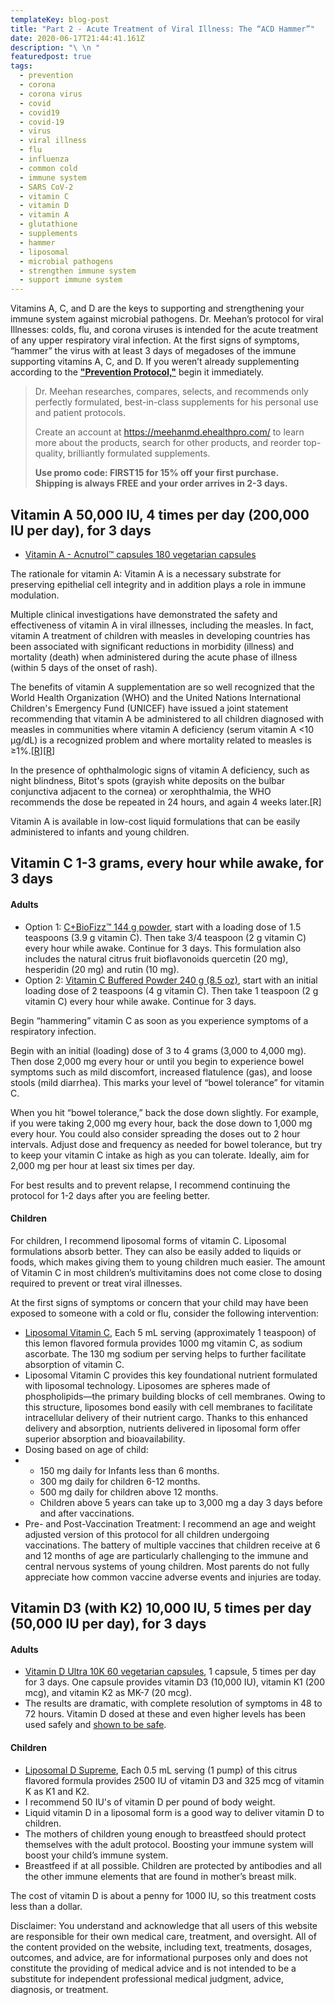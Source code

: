 ```yaml
---
templateKey: blog-post
title: "Part 2 - Acute Treatment of Viral Illness: The “ACD Hammer”"
date: 2020-06-17T21:44:41.161Z
description: "\ \n "
featuredpost: true
tags:
  - prevention
  - corona
  - corona virus
  - covid
  - covid19
  - covid-19
  - virus
  - viral illness
  - flu
  - influenza
  - common cold
  - immune system
  - SARS CoV-2
  - vitamin C
  - vitamin D
  - vitamin A
  - glutathione
  - supplements
  - hammer
  - liposomal
  - microbial pathogens
  - strengthen immune system
  - support immune system
---
```

Vitamins A, C, and D are the keys to supporting and strengthening your immune system against microbial pathogens.
Dr. Meehan’s protocol for viral Illnesses: colds, flu, and corona viruses is intended for the acute treatment of any upper respiratory viral infection. At the first signs of symptoms, “hammer” the virus with at least 3 days of megadoses of the immune supporting vitamins A, C, and D. If you weren’t already supplementing according to the <!--StartFragment-->**["Prevention Protocol,"](https://www.meehanmd.com/blog/2020-06-25-dr-meehan%E2%80%99s-protocol-for-preventing-viral-illness-colds-flu-and-covid-19/)**<!--EndFragment--> begin it immediately. 

<!--EndFragment-->

<!--StartFragment-->

> Dr. Meehan researches, compares, selects, and recommends only perfectly formulated, best-in-class supplements for his personal use and patient protocols.
>
> Create an account at <https://meehanmd.ehealthpro.com/> to learn more about the products, search for other products, and reorder top-quality, brilliantly formulated supplements.
>
> **Use promo code: FIRST15 for 15% off your first purchase.\
> Shipping is always FREE and your order arrives in 2-3 days.**

<!--EndFragment-->

<!--StartFragment-->

## Vitamin A 50,000 IU, 4 times per day (200,000 IU per day), for 3 days

<!--StartFragment-->

* [Vitamin A - Acnutrol™ capsules 180 vegetarian capsules](https://meehanmd.ehealthpro.com/products/acnutrol-capsules-180-ct)

The rationale for vitamin A: Vitamin A is a necessary substrate for preserving epithelial cell integrity and in addition plays a role in immune modulation.

Multiple clinical investigations have demonstrated the safety and effectiveness of vitamin A in viral illnesses, including the measles. In fact, vitamin A treatment of children with measles in developing countries has been associated with significant reductions in morbidity (illness) and mortality (death) when administered during the acute phase of illness (within 5 days of the onset of rash).

The benefits of vitamin A supplementation are so well recognized that the World Health Organization (WHO) and the United Nations International Children's Emergency Fund (UNICEF) have issued a joint statement recommending that vitamin A be administered to all children diagnosed with measles in communities where vitamin A deficiency (serum vitamin A <10 µg/dL) is a recognized problem and where mortality related to measles is ≥1%.[[R](https://www.who.int/elena/titles/bbc/vitamina_pneumonia_children/en/)][[R](https://www.unicef.org/publications/files/Vitamin_A_Supplementation.pdf)]

In the presence of ophthalmologic signs of vitamin A deficiency, such as night blindness, Bitot's spots (grayish white deposits on the bulbar conjunctiva adjacent to the cornea) or xerophthalmia, the WHO recommends the dose be repeated in 24 hours, and again 4 weeks later.\[R]

Vitamin A is available in low-cost liquid formulations that can be easily administered to infants and young children.

## Vitamin C 1-3 grams, every hour while awake, for 3 days

#### Adults

* Option 1: [C+BioFizz™ 144 g powder](https://meehanmd.ehealthpro.com/products/c-plus-bio-fizz-effervescent-144g-powder), start with a loading dose of 1.5 teaspoons (3.9 g vitamin C). Then take 3/4 teaspoon (2 g vitamin C) every hour while awake. Continue for 3 days. This formulation also includes the natural citrus fruit bioflavonoids quercetin (20 mg), hesperidin (20 mg) and rutin (10 mg).
* Option 2: [Vitamin C Buffered Powder 240 g (8.5 oz)](https://meehanmd.ehealthpro.com/products/buffered-vitamin-c-powder-240g), start with an initial loading dose of 2 teaspoons (4 g vitamin C). Then take 1 teaspoon (2 g vitamin C) every hour while awake. Continue for 3 days.

Begin “hammering” vitamin C as soon as you experience symptoms of a respiratory infection.

Begin with an initial (loading) dose of 3 to 4 grams (3,000 to 4,000 mg). Then dose 2,000 mg every hour or until you begin to experience bowel symptoms such as mild discomfort, increased flatulence (gas), and loose stools (mild diarrhea). This marks your level of “bowel tolerance” for vitamin C.

When you hit “bowel tolerance,” back the dose down slightly. For example, if you were taking 2,000 mg every hour, back the dose down to 1,000 mg every hour. You could also consider spreading the doses out to 2 hour intervals. Adjust dose and frequency as needed for bowel tolerance, but try to keep your vitamin C intake as high as you can tolerate. Ideally, aim for 2,000 mg per hour at least six times per day.

For best results and to prevent relapse, I recommend continuing the protocol for 1-2 days after you are feeling better.

#### Children

For children, I recommend liposomal forms of vitamin C. Liposomal formulations absorb better. They can also be easily added to liquids or foods, which makes giving them to young children much easier. The amount of Vitamin C in most children’s multivitamins does not come close to dosing required to prevent or treat viral illnesses.

At the first signs of symptoms or concern that your child may have been exposed to someone with a cold or flu, consider the following intervention:

* [Liposomal Vitamin C](https://meehanmd.ehealthpro.com/products/liposomal-vitamin-c), Each 5 mL serving (approximately 1 teaspoon) of this lemon flavored formula provides 1000 mg vitamin C, as sodium ascorbate. The 130 mg sodium per serving helps to further facilitate absorption of vitamin C.
* Liposomal Vitamin C provides this key foundational nutrient formulated with liposomal technology. Liposomes are spheres made of phospholipids—the primary building blocks of cell membranes. Owing to this structure, liposomes bond easily with cell membranes to facilitate intracellular delivery of their nutrient cargo. Thanks to this enhanced delivery and absorption, nutrients delivered in liposomal form offer superior absorption and bioavailability.
* Dosing based on age of child:
* * 150 mg daily for Infants less than 6 months.
  * 300 mg daily for children 6-12 months.
  * 500 mg daily for children above 12 months.
  * Children above 5 years can take up to 3,000 mg a day 3 days before and after vaccinations.
* Pre- and Post-Vaccination Treatment: I recommend an age and weight adjusted version of this protocol for all children undergoing vaccinations. The battery of multiple vaccines that children receive at 6 and 12 months of age are particularly challenging to the immune and central nervous systems of young children. Most parents do not fully appreciate how common vaccine adverse events and injuries are today.

<!--EndFragment-->

<!--StartFragment-->

## Vitamin D3 (with K2) 10,000 IU, 5 times per day (50,000 IU per day), for 3 days

#### Adults

* [Vitamin D Ultra 10K 60 vegetarian capsules](https://meehanmd.ehealthpro.com/products/vitamin-d-ultra-10k-60-caps), 1 capsule, 5 times per day for 3 days. One capsule provides vitamin D3 (10,000 IU), vitamin K1 (200 mcg), and vitamin K2 as MK-7 (20 mcg).
* The results are dramatic, with complete resolution of symptoms in 48 to 72 hours. Vitamin D dosed at these and even higher levels has been used safely and [shown to be safe](https://www.ncbi.nlm.nih.gov/pmc/articles/PMC4463890/#b8-0610507).

#### Children

* [Liposomal D Supreme](https://meehanmd.ehealthpro.com/products/liposomal-d-supreme), Each 0.5 mL serving (1 pump) of this citrus flavored formula provides 2500 IU of vitamin D3 and 325 mcg of vitamin K as K1 and K2.
* I recommend 50 IU's of vitamin D per pound of body weight.
* Liquid vitamin D in a liposomal form is a good way to deliver vitamin D to children.
* The mothers of children young enough to breastfeed should protect themselves with the adult protocol. Boosting your immune system will boost your child’s immune system.
* Breastfeed if at all possible. Children are protected by antibodies and all the other immune elements that are found in mother’s breast milk.

The cost of vitamin D is about a penny for 1000 IU, so this treatment costs less than a dollar.

<!--StartFragment-->

Disclaimer: You understand and acknowledge that all users of this website are responsible for their own medical care, treatment, and oversight. All of the content provided on the website, including text, treatments, dosages, outcomes, and advice, are for informational purposes only and does not constitute the providing of medical advice and is not intended to be a substitute for independent professional medical judgment, advice, diagnosis, or treatment. 

<!--EndFragment-->

<!--EndFragment-->